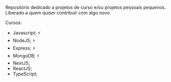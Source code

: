 Repositório dedicado a projetos de curso e/ou projetos pessoais pequenos.
Liberado a quem quiser contribuir com algo novo.

Cursos: 
- Javascript; ⚡
- NodeJS; ⚡
- Express; ⚡
- MongoDB; ⚡
- NextJS;
- ReactJS;
- TypeScript;
